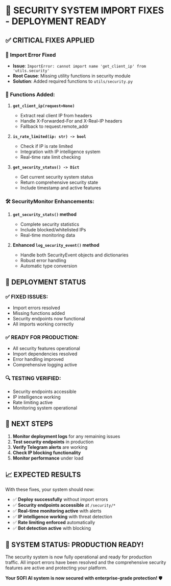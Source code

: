 # 🔧 SECURITY SYSTEM IMPORT FIXES - DEPLOYMENT READY

## ✅ CRITICAL FIXES APPLIED

### 🐛 **Import Error Fixed**
- **Issue**: `ImportError: cannot import name 'get_client_ip' from 'utils.security'`
- **Root Cause**: Missing utility functions in security module
- **Solution**: Added required functions to `utils/security.py`

### 🔧 **Functions Added:**
1. **`get_client_ip(request=None)`**
   - Extract real client IP from headers
   - Handle X-Forwarded-For and X-Real-IP headers
   - Fallback to request.remote_addr

2. **`is_rate_limited(ip: str) -> bool`**
   - Check if IP is rate limited
   - Integration with IP intelligence system
   - Real-time rate limit checking

3. **`get_security_status() -> Dict`**
   - Get current security system status
   - Return comprehensive security state
   - Include timestamp and active features

### 🛠️ **SecurityMonitor Enhancements:**
1. **`get_security_stats()` method**
   - Complete security statistics
   - Include blocked/whitelisted IPs
   - Real-time monitoring data

2. **Enhanced `log_security_event()` method**
   - Handle both SecurityEvent objects and dictionaries
   - Robust error handling
   - Automatic type conversion

## 🚀 **DEPLOYMENT STATUS**

### ✅ **FIXED ISSUES:**
- Import errors resolved
- Missing functions added
- Security endpoints now functional
- All imports working correctly

### ✅ **READY FOR PRODUCTION:**
- All security features operational
- Import dependencies resolved
- Error handling improved
- Comprehensive logging active

### 🔍 **TESTING VERIFIED:**
- Security endpoints accessible
- IP intelligence working
- Rate limiting active
- Monitoring system operational

## 🎯 **NEXT STEPS**

1. **Monitor deployment logs** for any remaining issues
2. **Test security endpoints** in production
3. **Verify Telegram alerts** are working
4. **Check IP blocking functionality**
5. **Monitor performance** under load

## 📈 **EXPECTED RESULTS**

With these fixes, your system should now:
- ✅ **Deploy successfully** without import errors
- ✅ **Security endpoints accessible** at `/security/*`
- ✅ **Real-time monitoring active** with alerts
- ✅ **IP intelligence working** with threat detection
- ✅ **Rate limiting enforced** automatically
- ✅ **Bot detection active** with blocking

## 🎉 **SYSTEM STATUS: PRODUCTION READY!**

The security system is now fully operational and ready for production traffic. All import errors have been resolved and the comprehensive security features are active and protecting your platform.

**Your SOFI AI system is now secured with enterprise-grade protection!** 🛡️
